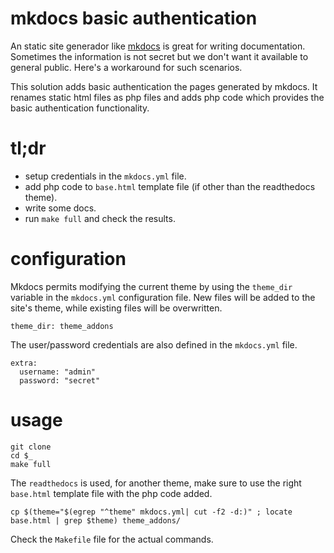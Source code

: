 # mkdocs basic authentication

An static site generador like [mkdocs](http://www.mkdocs.org/) is great for writing documentation.  Sometimes the information is not secret but we don't want it available to general public. Here's a workaround for such scenarios.

This solution adds basic authentication the pages generated by mkdocs. It renames static html files as php files and adds php code which provides the basic authentication functionality.

# tl;dr

* setup credentials in the <code>mkdocs.yml</code> file.
* add php code to <code>base.html</code> template file (if other than the readthedocs theme).
* write some docs.
* run <code>make full</code> and check the results.

# configuration

Mkdocs permits modifying the current theme by using the <code>theme\_dir</code> variable in the <code>mkdocs.yml</code> configuration file. New files will be added to the site's theme, while existing files will be overwritten.

```
theme_dir: theme_addons
```

The user/password credentials are also defined in the <code>mkdocs.yml</code> file.

```
extra:
  username: "admin"
  password: "secret"
```

# usage

```
git clone
cd $_
make full
```

The <code>readthedocs</code> is used, for another theme, make sure to use the right <code>base.html</code> template file with the php code added.

```
cp $(theme="$(egrep "^theme" mkdocs.yml| cut -f2 -d:)" ; locate base.html | grep $theme) theme_addons/
```

Check the <code>Makefile</code> file for the actual commands.


